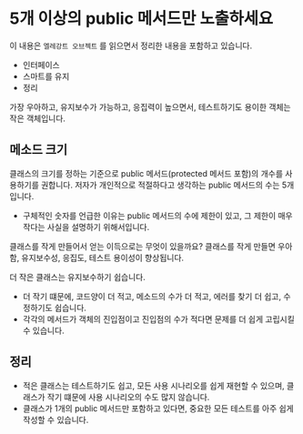 # 5개 이상의 public 메서드만 노출하세요

이 내용은 `엘레강트 오브젝트` 를 읽으면서 정리한 내용을 포함하고 있습니다.

- 인터페이스
- 스마트를 유지
- 정리

가장 우아하고, 유지보수가 가능하고, 응집력이 높으면서, 테스트하기도 용이한 객체는 작은 객체입니다.

## 메소드 크기

클래스의 크기를 정하는 기준으로 public 메서드(protected 메서드 포함)의 개수를 사용하기를 권합니다.
저자가 개인적으로 적절하다고 생각하는 public 메서드의 수는 5개입니다.

- 구체적인 숫자를 언급한 이유는 public 메서드의 수에 제한이 있고, 그 제한이 매우 작다는 사실을 설명하기 위해서입니다.

클래스를 작게 만들어서 얻는 이득으로는 무엇이 있을까요?
클래스를 작게 만들면 우아함, 유지보수성, 응집도, 테스트 용이성이 향상됩니다.

더 작은 클래스는 유지보수하기 쉽습니다.

- 더 작기 떄문에, 코드양이 더 적고, 메소드의 수가 더 적고, 에러를 찾기 더 쉽고, 수정하기도 쉽습니다.
- 각각의 메서드가 객체의 진입점이고 진입점의 수가 적다면 문제를 더 쉽게 고립시킬 수 있습니다.

## 정리

- 적은 클래스는 테스트하기도 쉽고, 모든 사용 시나리오를 쉽게 재현할 수 있으며, 클래스가 작기 떄문에 사용 시나리오의 수도 많지 않습니다. 
- 클래스가 1개의 public 메서드만 포함하고 있다면, 중요한 모든 테스트를 아주 쉽게 작성할 수 있습니다.